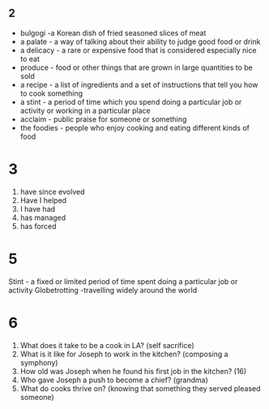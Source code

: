 ## 2
- bulgogi -a Korean dish of fried seasoned slices of meat
- a palate - a way of talking about their ability to judge good food or drink
- a delicacy - a rare or expensive food that is considered especially nice to eat
- produce - food or other things that are grown in large quantities to be sold
- a recipe - a list of ingredients and a set of instructions that tell you how to cook something 
- a stint  -  a period of time which you spend doing a particular job or activity or working in a particular place
- acclaim -  public praise for someone or something
- the foodies - people who enjoy cooking and eating different kinds of food
# 3
1. have since evolved
2. Have I helped
3. I have had
4. has managed
5. has forced
# 5
Stint - a fixed or limited period of time spent doing a particular job or activity
Globetrotting -travelling widely around the world
# 6
1. What does it take to be a cook in LA? (self sacrifice)
2. What is it like for Joseph to work in the kitchen? (composing a symphony)
3. How old was Joseph when he found his first job in the kitchen? (16)
4. Who gave Joseph a push to become a chief? (grandma)
5. What do cooks thrive on? (knowing that something they served  pleased someone)

